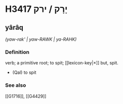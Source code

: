 # H3417 יָרָק / ירק

## yârâq

_(yaw-rak' | yaw-RAWK | ya-RAHK)_

### Definition

verb; a primitive root; to spit; [[lexicon-key|×]] but, spit.

- (Qal) to spit
### See also

[[G1716]], [[G4429]]

